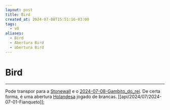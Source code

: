 ```yaml
---
layout: post
title: Bird
created_at: 2024-07-08T15:51:16-03:00
tags:
  - v0
aliases:
  - Bird
  - Abertura Bird
  - abertura Bird
---
```

# Bird
---

Pode transpor para a [Stonewall](Stonewall) e o [2024-07-08-Gambito_do_rei](_draft/2024/08/2024-07-08-Gambito_do_rei.md). De certa forma, é uma abertura [Holandesa](Holandesa) jogado de brancas. [[api/2024/07/2024-07-01-Fianqueto]];